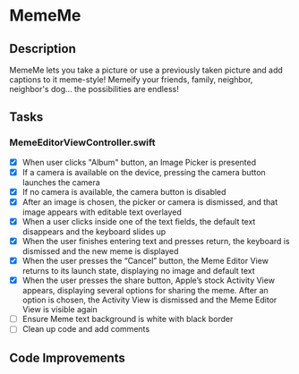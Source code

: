 # MemeMe

## Description

MemeMe lets you take a picture or use a previously taken picture and add captions to it meme-style! Memeify your friends, family, neighbor, neighbor's dog... the possibilities are endless!

## Tasks

### MemeEditorViewController.swift

- [x] When user clicks "Album" button, an Image Picker is presented
- [x] If a camera is available on the device, pressing the camera button launches the camera
- [x] If no camera is available, the camera button is disabled
- [x] After an image is chosen, the picker or camera is dismissed, and that image appears with editable text overlayed
- [x] When a user clicks inside one of the text fields, the default text disappears and the keyboard slides up
- [x] When the user finishes entering text and presses return, the keyboard is dismissed and the new meme is displayed
- [x] When the user presses the “Cancel” button, the Meme Editor View returns to its launch state, displaying no image and default text
- [x] When the user presses the share button, Apple’s stock Activity View appears, displaying several options for sharing the meme. After an option is chosen, the Activity View is dismissed and the Meme Editor View is visible again
- [ ] Ensure Meme text background is white with black border
- [ ] Clean up code and add comments

## Code Improvements

